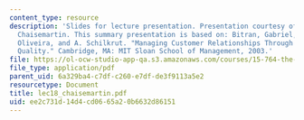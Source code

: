 ```yaml
---
content_type: resource
description: 'Slides for lecture presentation. Presentation courtesy of Adrien de
  Chaisemartin. This summary presentation is based on: Bitran, Gabriel, P. Rocha e
  Oliveira, and A. Schilkrut. "Managing Customer Relationships Through Price and Service
  Quality." Cambridge, MA: MIT Sloan School of Management, 2003.'
file: https://ol-ocw-studio-app-qa.s3.amazonaws.com/courses/15-764-the-theory-of-operations-management-spring-2004/ee2c731d14d4cd0665a20b6632d86151_lec18_chaisemartin.pdf
file_type: application/pdf
parent_uid: 6a329ba4-c7df-c260-e7df-de3f9113a5e2
resourcetype: Document
title: lec18_chaisemartin.pdf
uid: ee2c731d-14d4-cd06-65a2-0b6632d86151
---
```

